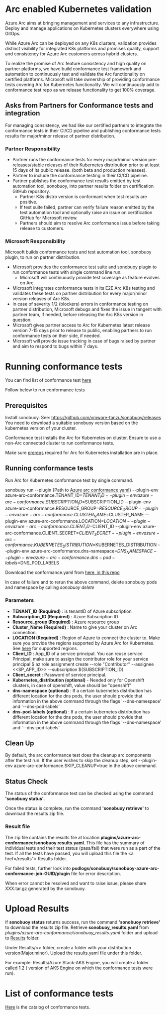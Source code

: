  # Arc enabled Kubernetes validation 

 Azure Arc aims at bringing management and services to any infrastructure. Deploy and manage applications on Kubernetes clusters everywhere using GitOps.  

While Azure Arc can be deployed on any K8s clusters, validation provides distinct visibility for integrated K8s platforms and promises quality, support and consistency for Azure Arc customers across hybrid clusters. 

To realize the promise of Arc feature consistency and high quality on partner platforms, we have build conformance test framework and automation to continuously test and validate the Arc functionality on certified platforms. Microsoft will take ownership of providing conformance tests covering Arc for Kubernetes functionality. We will continuously add to conformance test repo as we release functionality to get 100% coverage. 

## Asks from Partners for Conformance tests and integration

For managing consistency, we had like our certified partners to integrate the conformance tests in their CI/CD pipeline and publishing conformance tests results for major/minor release of partner distribution. 

### Partner Responsibility
- Partner runs the conformance tests for every major/minor version pre-releases/stable releases of their Kubernetes distribution prior to at least 15 days of its public release. (both beta and production releases). 
- Partner to include the conformance testing in their CI/CD pipeline.
- Partner publishes the conformance test results emitted by test automation tool, sonobuoy, into partner results folder on certification GitHub repository. 
    - Partner K8s distro version is conformant when test results are positive. 
    - If test suite failed, partner can verify failure reason emitted by the test automation tool and optionally raise an issue on certification GitHub for Microsoft review. 
    - Partners should aim to resolve Arc conformance issue before taking release to customers.   

### Microsoft Responsibility 
Microsoft builds conformance tests and test automation tool, sonobuoy plugin, to run on partner distribution. 
- Microsoft provides the conformance test suite and sonobuoy plugin to run conformance tests with single command line run. 
    - Microsoft will continuously provide test coverage as feature evolves on Arc. 
- Microsoft integrates conformance tests in its E2E Arc K8s testing and validates these tests on partner distribution for every major/minor version releases of Arc K8s. 
- In case of severity 1/2 (blockers) errors in conformance testing on partner distribution, Microsoft debugs and fixes the issue in tangent with partner team, if needed, before releasing the Arc K8s version in question.     
- Microsoft gives partner access to Arc for Kubernetes latest release version 7-15 days prior to release to public, enabling partners to run conformance tests on their side, if needed. 
- Microsoft will provide issue tracking in case of bugs raised by partner and aim to respond to bugs within 7 days. 

# Running conformance tests

You can find list of conformance test <a href="https://github.com">here</a>  

Follow below to run conformance tests

## Prerequisites 

Install sonobuoy. See: https://github.com/vmware-tanzu/sonobuoy/releases You need to download a suitable sonobuoy version based on the kubernetes version of your cluster.

Conformance test installs the Arc for Kubernetes on cluster. Ensure to use a non-Arc connected cluster to run conformance tests. 

Make sure <a href="https://docs.microsoft.com/en-us/azure/azure-arc/kubernetes/connect-cluster">prereqs</a> required for Arc for Kubernetes installation are in place.

## Running conformance tests

Run Arc for Kubernetes conformance test by single command. 

sonobuoy run --plugin {Path to <a href="/conformance.yaml">Azure arc conformance yaml</a>} --plugin-env azure-arc-conformance.TENANT_ID=$TENANT_ID --plugin-env azure-arc-conformance.SUBSCRIPTION_ID=$SUBSCRIPTION_ID --plugin-env azure-arc-conformance.RESOURCE_GROUP=$RESOURCE_GROUP --plugin-env azure-arc-conformance.CLUSTER_NAME=$CLUSTER_NAME --plugin-env azure-arc-conformance.LOCATION=$LOCATION --plugin-env azure-arc-conformance.CLIENT_ID=$CLIENT_ID --plugin-env azure-arc-conformance.CLIENT_SECRET=$CLIENT_SECRET --plugin-env azure-arc-conformance.KUBERNETES_DISTRIBUTION=$KUBERNETES_DISTRIBUTION --plugin-env azure-arc-conformance.dns-namespace=$DNS_NAMESPACE --plugin-env azure-arc-conformance.dns-pod-labels=$DNS_POD_LABELS 

Download the conformance.yaml from <a href="/conformance.yaml">here, in this repo</a>  

In case of failure and to rerun the above command, delete sonobuoy pods and namespace by calling *sonobuoy delete*

### Parameters

- **TENANT_ID (Required)** : is tenantID of Azure subscription 
- **Subscription_ID (Required)** : Azure Subscription ID
- **Resource_group (Required)** : Azure resource group
- **Cluster_Name (Required)** : Name to give your cluster on Arc connection.
- **LOCATION (Required)** : Region of Azure to connect the cluster to. Make sure you provide the regions supported by Azure Arc for Kubernetes. See <a href="https://docs.microsoft.com/en-us/azure/azure-arc/kubernetes/connect-cluster">here</a> for supported regions.  
- **Client_ID** : App_ID of a service principal. You can reuse service Principal, make sure to assign the contributor role for your service principal
                $ az role assignment create --role "Contributor" --assignee <<SP_APP_ID>> --subscription ${SUBSCRIPTION_ID}
- **Client_secret** : Password of service principal. 
- **Kubernetes_distribution (optional)** - Needed only for Openshift clusters, in case of openshift, value should be "openshift"
- **dns-namespace (optional)** :  If a certain kubernetes distribution has different location for the dns pods, the user should provide that information in the above command through the flags '--dns-namespace' and '--dns-pod-labels'
- **dns-pod-labels (optional)** : If a certain kubernetes distribution has different location for the dns pods, the user should provide that information in the above command through the flags '--dns-namespace' and '--dns-pod-labels'


## Clean Up

By default, the arc conformance test does the cleanup arc components after the test run. If the user wishes to skip the cleanup step,  set --plugin-env azure-arc-conformance.SKIP_CLEANUP=true in the above command.

## Status Check

The status of the conformance test can be checked using the command **'sonobuoy status'**.

Once the status is complete, run the command **'sonobuoy retrieve'** to download the results zip file. 

### Result file
The zip file contains the results file at location **plugins/azure-arc-conformance/sonobuoy results.yaml**. This file has the summary of individual tests and their test status (pass/fail) that were run as a part of the test. If all the tests have passed, you will upload this file the <a href=/results"> Results</a> folder. 
 
 For failed tests, further look into **podlogs/sonobuoy/sonobuoy-azure-arc-conformance-job-GUID/plugin** file for error description. 
 
 When error cannot be resolved and want to raise issue, please share XXX.tar.gz generated by the sonobuoy. 

# Upload Results 

If **sonobuoy status** returns success,  run the command **'sonobuoy retrieve'** to download the results zip file. Retrieve **sonobuoy_results.yaml** from *plugins/azure-arc-conformance/sonobuoy_results.yaml* folder and upload to  <a href="/Results"> Results</a> folder.
 
Under Results/<<Partner Name>> folder, create a folder with your distribution version(Major.minor). Upload the results.yaml file under this folder. 
 
 For example: Results/Azure Stack-AKS Engine, you will create a folder called 1.2 ( version of AKS Engine on which the conformance tests were run). 
 
 # List of conformance tests
 <a href="catalog.md">Here</a> is the catalog of conformance tests. 
